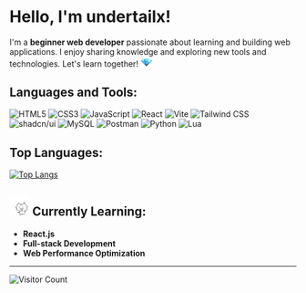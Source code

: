 # Hello, I'm undertailx!

I'm a **beginner web developer** passionate about learning and building web applications. I enjoy sharing knowledge and exploring new tools and technologies. Let's learn together! <img src="https://github.com/undertailx/undertailx/blob/main/diamond.gif" width="20" />

## Languages and Tools:
<p align="left">
  <img src="https://img.shields.io/badge/HTML5-E34F26?style=for-the-badge&logo=html5&logoColor=white" alt="HTML5"/>
  <img src="https://img.shields.io/badge/CSS3-1572B6?style=for-the-badge&logo=css3&logoColor=white" alt="CSS3"/>
  <img src="https://img.shields.io/badge/JavaScript-F7DF1E?style=for-the-badge&logo=javascript&logoColor=black" alt="JavaScript"/>
  <img src="https://img.shields.io/badge/React-61DAFB?style=for-the-badge&logo=react&logoColor=black" alt="React"/>
  <img src="https://img.shields.io/badge/Vite-646CFF?style=for-the-badge&logo=vite&logoColor=white" alt="Vite"/>
  <img src="https://img.shields.io/badge/Tailwind_CSS-38B2AC?style=for-the-badge&logo=tailwind-css&logoColor=white" alt="Tailwind CSS"/>
  <img src="https://img.shields.io/badge/shadcn/UI-18181B?style=for-the-badge&logo=shadcn&logoColor=white" alt="shadcn/ui"/>
  <img src="https://img.shields.io/badge/MySQL-4479A1?style=for-the-badge&logoColor=white" alt="MySQL"/>
  <img src="https://img.shields.io/badge/Postman-FF6C37?style=for-the-badge&logo=postman&logoColor=white" alt="Postman"/>
  <img src="https://img.shields.io/badge/Python-3776AB?style=for-the-badge&logo=python&logoColor=white" alt="Python"/>
  <img src="https://img.shields.io/badge/Lua-2C2D72?style=for-the-badge&logo=lua&logoColor=white" alt="Lua"/>
</p>

## Top Languages:
[![Top Langs](https://github-readme-stats.vercel.app/api/top-langs/?username=undertailx&layout=compact)](https://github.com/anuraghazra/github-readme-stats)

## <img src="https://github.com/undertailx/undertailx/blob/main/cat.gif" width="35" /> Currently Learning:
- **React.js**
- **Full-stack Development**
- **Web Performance Optimization**

---

![Visitor Count](https://komarev.com/ghpvc/?username=undertailx&style=flat)
